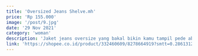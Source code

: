 ```yaml
---
title: 'Oversized Jeans Shelve.mh'
price: 'Rp 155.000'
image: '/post/9.jpg'
date: '29 Nov 2021'
category: 'woman'
description: 'Jaket jeans oversize yang bakal bikin kamu tampil pede abis. Cuss buruan jangan sampe kehabisan!'
link: 'https://shopee.co.id/product/332460609/8278664919?smtt=0.286131287-1638099266.9'
---
```


